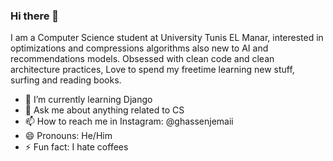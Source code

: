 ### Hi there 👋
I am a Computer Science student at University Tunis EL Manar, interested in optimizations and compressions algorithms also new to AI and recommendations models.
Obsessed with clean code and clean architecture practices, Love to spend my freetime learning new stuff, surfing and reading books.


- 🌱 I’m currently learning Django
- 💬 Ask me about anything related to CS
- 📫 How to reach me in Instagram: @ghassenjemaii
- 😄 Pronouns: He/Him
- ⚡ Fun fact: I hate coffees 
